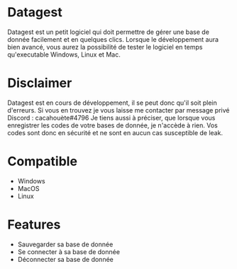 Datagest
=

Datagest est un petit logiciel qui doit permettre de gérer une base de donnée facilement et en quelques clics. Lorsque le développement aura bien avancé, vous aurez la possibilité de tester le logiciel en temps qu'executable Windows, Linux et Mac.

Disclaimer
=
Datagest est en cours de développement, il se peut donc qu'il soit plein d'erreurs. Si vous en trouvez je vous laisse me contacter par message privé Discord : cacahouète#4796
Je tiens aussi à préciser, que lorsque vous enregistrer les codes de votre bases de donnée, je n'accède à rien. Vos codes sont donc en sécurité et ne sont en aucun cas susceptible de leak.

Compatible
=
- Windows
- MacOS
- Linux

Features
=
 - Sauvegarder sa base de donnée
 - Se connecter à sa base de donnée
 - Déconnecter sa base de donnée
